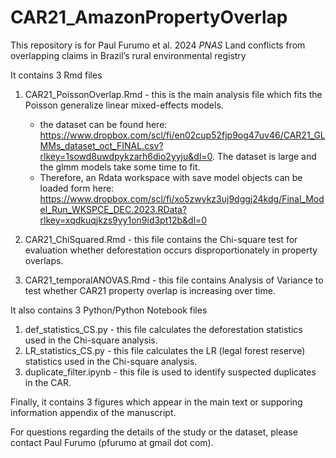 # CAR21_AmazonPropertyOverlap
This repository is for Paul Furumo et al. 2024 _PNAS_ Land conflicts from overlapping claims in Brazil’s rural environmental registry

It contains 3 Rmd files 
1. CAR21_PoissonOverlap.Rmd - this is the main analysis file which fits the Poisson generalize linear mixed-effects models.
      * the dataset can be found here: https://www.dropbox.com/scl/fi/en02cup52fjp9og47uv46/CAR21_GLMMs_dataset_oct_FINAL.csv?rlkey=1sowd8uwdpykzarh6dio2yyju&dl=0.  The dataset is large and the glmm models take some time to fit.
      * Therefore, an Rdata workspace with save model objects can be loaded form here:  https://www.dropbox.com/scl/fi/xo5zwykz3uj9dggj24kdg/Final_Model_Run_WKSPCE_DEC.2023.RData?rlkey=xqdkuqjkzs9yy1on9id3pt12b&dl=0

2. CAR21_ChiSquared.Rmd - this file contains the Chi-square test for evaluation whether deforestation occurs disproportionately in property overlaps.
   
3. CAR21_temporalANOVAS.Rmd - this file contains Analysis of Variance to test whether CAR21 property overlap is increasing over time.

It also contains 3 Python/Python Notebook files
1. def_statistics_CS.py - this file calculates the deforestation statistics used in the Chi-square analysis.
2. LR_statistics_CS.py - this file calculates the LR (legal forest reserve) statistics used in the Chi-square analysis.
3. duplicate_filter.ipynb - this file is used to identify suspected duplicates in the CAR.

Finally, it contains 3 figures which appear in the main text or supporing information appendix of the manuscript. 

For questions regarding the details of the study or the dataset, please contact Paul Furumo (pfurumo at gmail dot com). 

